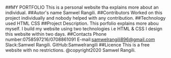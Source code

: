 ##MY PORTFOLIO
This is a personal website tha explains more about an individual.
##Autor's name
Samwel Rangili.
##Contributors
Worked on this project individually and nobody helped with any contribution.
##Technology used
HTML
CSS
##Project Description.
This porfolio explains more abou myself.
I build my website using two technologies i.e HTML & CSS
I design this website within two days.
##Contacts
Phone number:0758597216/0708861091
E-mail:samwelrangili896@gmail.com
Slack:Samwel Rangili.
GitHub:Samwelrangili
##Licence
This is a free website with no restrictions.
@copyright2020 Samwel Rangili.
